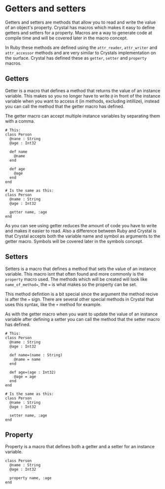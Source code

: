# Getters and setters

Getters and setters are methods that allow you to read and write the value of an object's property. 
Crystal has macros which makes it easy to define getters and setters for a property.
Macros are a way to generate code at compile time and will be covered later in the macro concept.

In Ruby these methods are defined using the `attr_reader`, `attr_writer` and `attr_accessor` methods and are very similar to Crystals implementation on the surface.
Crystal has defined these as `getter`, `setter` and `property` macros.

## Getters

Getter is a macro that defines a method that returns the value of an instance variable.
This makes so you no longer have to write `@` in front of the instance variable when you want to access it (in methods, excluding intillize), instead you can call the method that the getter macro has defined.

The getter macro can accept multiple instance variables by separating them with a comma.

```crystal
# This:
class Person
  @nane : String
  @age : Int32

  def name
    @name
  end

  def age
    @age
  end
end

# Is the same as this:
class Person
  @name : String
  @age : Int32

  getter name, :age
end
```

As you can see using getter reduces the amount of code you have to write and makes it easier to read.
Also a difference between Ruby and Crystal is that Crystal accepts both the variable name and symbol as arguments to the getter macro.
Symbols will be covered later in the symbols concept.

## Setters

Setters is a macro that defines a method that sets the value of an instance variable.
This macro isnt that often found and more commonly is the `property` macro used.
The methods which will be created will look like `name_of_method=`, the `=` is what makes so the property can be set.

This method defintion is a bit special since the argument the method recive is after the `=` sign.
There are several other special methods in Crystal that uses this syntax, like the `+` method for example.

As with the getter macro when you want to update the value of an instance variable after defining a setter you can call the method that the setter macro has defined.

```crystal
# This:
class Person
  @name : String
  @age : Int32

  def name=(name : String)
    @name = name
  end

  def age=(age : Int32)
    @age = age
  end
end

# Is the same as this:
class Person
  @name : String
  @age : Int32

  setter name, :age
end
```

## Property

Property is a macro that defines both a getter and a setter for an instance variable.

```crystal
class Person
  @name : String
  @age : Int32

  property name, :age
end
```

[getter]: https://crystal-lang.org/api/Object.html#getter%28%2Anames%2C%26block%29-macro
[setter]: https://crystal-lang.org/api/Object.html#setter%28%2Anames%29-macro
[property]: https://crystal-lang.org/api/Object.html#property%28%2Anames%2C%26block%29-macro
